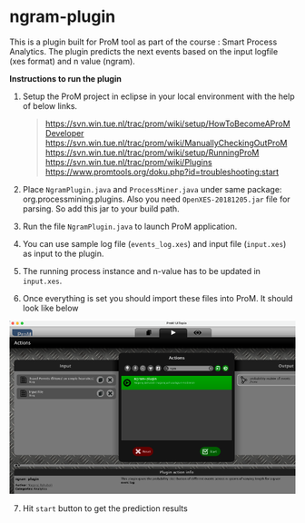 # ngram-plugin
This is a plugin built for ProM tool as part of the course : Smart Process Analytics. The plugin predicts the next events based on the input logfile (xes format) and n value (ngram). 

**Instructions to run the plugin**
1) Setup the ProM project in eclipse in your local environment with the help of below links.
   > https://svn.win.tue.nl/trac/prom/wiki/setup/HowToBecomeAProMDeveloper  <br />
   > https://svn.win.tue.nl/trac/prom/wiki/ManuallyCheckingOutProM  <br />
   > https://svn.win.tue.nl/trac/prom/wiki/setup/RunningProM  <br />
   > https://svn.win.tue.nl/trac/prom/wiki/Plugins  <br />
   > https://www.promtools.org/doku.php?id=troubleshooting:start  <br />

2) Place `NgramPlugin.java` and `ProcessMiner.java`  under same package: org.processmining.plugins. Also you need `OpenXES-20181205.jar` file for parsing. So add this jar to your build path.
3) Run the file `NgramPlugin.java` to launch ProM application.
4) You can use sample log file (`events_log.xes`) and input file (`input.xes`) as input to the plugin.
5) The running process instance and n-value has to be updated in `input.xes`.
6) Once everything is set you should import these files into ProM. It should look like below
 
 
![plugin image][1]

7) Hit `start` button to get the prediction results

 

[1]: https://github.com/nagaraj-bahubali/Uni/blob/master/SmartProcessAnalytics/plugin_image.png
